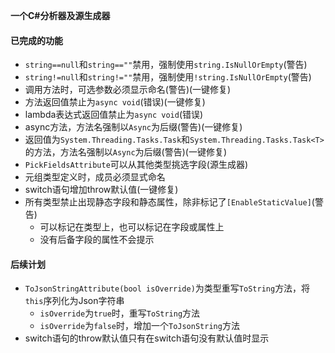 **一个C#分析器及源生成器**

#### 已完成的功能
- `string==null`和`string==""`禁用，强制使用`string.IsNullOrEmpty`(警告)
- `string!=null`和`string!=""`禁用，强制使用`!string.IsNullOrEmpty`(警告)
- 调用方法时，可选参数必须显示命名(警告)(一键修复)
- 方法返回值禁止为`async void`(错误)(一键修复)
- lambda表达式返回值禁止为`async void`(错误)
- async方法，方法名强制以`Async`为后缀(警告)(一键修复)
- 返回值为`System.Threading.Tasks.Task`和`System.Threading.Tasks.Task<T>`的方法，方法名强制以`Async`为后缀(警告)(一键修复)
- `PickFieldsAttribute`可以从其他类型挑选字段(源生成器)
- 元组类型定义时，成员必须显式命名
- switch语句增加throw默认值(一键修复)
- 所有类型禁止出现静态字段和静态属性，除非标记了`[EnableStaticValue]`(警告)
  - 可以标记在类型上，也可以标记在字段或属性上
  - 没有后备字段的属性不会提示

#### 后续计划
- `ToJsonStringAttribute(bool isOverride)`为类型重写`ToString`方法，将`this`序列化为Json字符串
  - `isOverride`为`true`时，重写`ToString`方法
  - `isOverride`为`false`时，增加一个`ToJsonString`方法
- switch语句的throw默认值只有在switch语句没有默认值时显示
